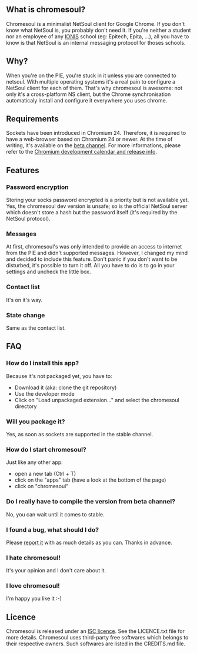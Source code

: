## What is chromesoul?

Chromesoul is a minimalist NetSoul client for Google Chrome. If you don't know what NetSoul is, you probably don't need it. If you're neither a student nor an employee of any [IONIS](http://www.ionis-group.com/) school (eg: Epitech, Epita, …), all you have to know is that NetSoul is an internal messaging protocol for thoses schools.


## Why?

When you're on the PIE, you're stuck in it unless you are connected to netsoul. With multiple operating systems it's a real pain to configure a NetSoul client for each of them. That's why chromesoul is awesome: not only it's a cross-platform NS client, but the Chrome synchronisation automaticaly install and configure it everywhere you uses chrome.


## Requirements

Sockets have been introduced in Chromium 24. Therefore, it is required to have a web-browser based on Chromium 24 or newer. At the time of writing, it's available on the [beta channel](http://www.chromium.org/getting-involved/dev-channel). For more informations, please refer to the [Chromium development calendar and release info](http://dev.chromium.org/developers/calendar).


## Features

### Password encryption
Storing your socks password encrypted is a priority but is not available yet. Yes, the chromesoul dev version is unsafe; so is the official NetSoul server which doesn't store a hash but the password itself (it's required by the NetSoul protocol).

### Messages
At first, chromesoul's was only intended to provide an access to internet from the PIE and didn't supported messages. However, I changed my mind and decided to include this feature. Don't panic if you don't want to be disturbed, it's possible to turn it off. All you have to do is to go in your settings and uncheck the little box.

### Contact list
It's on it's way.

### State change
Same as the contact list.


## FAQ

### How do I install this app?
Because it's not packaged yet, you have to:
* Download it (aka: clone the git repository)
* Use the developer mode
* Click on "Load unpackaged extension..." and select the chromesoul directory

### Will you package it?
Yes, as soon as sockets are supported in the stable channel.

### How do I start chromesoul?
Just like any other app:
* open a new tab (Ctrl + T)
* click on the "apps" tab (have a look at the bottom of the page)
* click on "chromesoul"

### Do I really have to compile the version from beta channel?
No, you can wait until it comes to stable.

### I found a bug, what should I do?
Please [report it](https://github.com/TychoBrahe/chromesoul/issues) with as much details as you can. Thanks in advance.

### I hate chromesoul!
It's your opinion and I don't care about it.

### I love chromesoul!
I'm happy you like it :-)


## Licence

Chromesoul is released under an [ISC licence](http://en.wikipedia.org/wiki/ISC_license "ISC licence"). See the LICENCE.txt file for more details.
Chromesoul uses third-party free softwares which belongs to their respective owners. Such softwares are listed in the CREDITS.md file.
